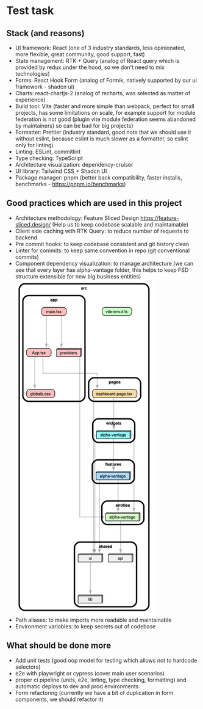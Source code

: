 # Test task

## Stack (and reasons)
- UI framework: React (one of 3 industry standards, less opinionated, more flexible, great community, good support, fast)
- State management: RTK + Query (analog of React query which is provided by redux under the hood, so we don't need to mix technologies)
- Forms: React Hook Form (analog of Formik, natively supported by our ui framework - shadcn ui)
- Charts: react-chartjs-2 (analog of recharts, was selected as matter of experience)
- Build tool: Vite (faster and more simple than webpack, perfect for small projects, has some limitations on scale, for example support for module federation is not good (plugin vite module federation seems abandoned by maintainers) so can be bad for big projects)
- Formatter: Prettier (industry standard, good note that we should use it without eslint, because eslint is much slower as a formatter, so eslint only for linting)
- Linting: ESLint, commitlint
- Type checking: TypeScript
- Architecture visualization: dependency-cruiser
- UI library: Tailwind CSS + Shadcn UI
- Package manager: pnpm (better back compatibility, faster installs, benchmarks - https://pnpm.io/benchmarks)

## Good practices which are used in this project

- Architecture methodology: Feature Sliced Design https://feature-sliced.design/ (Help us to keep codebase scalable and maintainable)
- Client side caching with RTK Query: to reduce number of requests to backend
- Pre commit hooks: to keep codebase consistent and git history clean
- Linter for commits: to keep same convention in repo (git conventional commits)
- Component dependency visualization: to manage architecture (we can see that every layer has alpha-vantage folder, this helps to keep FSD structure extensible for new big business entities) ![img.png](img.png)
- Path aliases: to make imports more readable and maintainable
- Environment variables: to keep secrets out of codebase

## What should be done more

- Add unit tests (good oop model for testing which allows not to hardcode selectors)
- e2e with playwright or cypress (cover main user scenarios)
- proper ci pipeline (units, e2e, linting, type checking, formatting) and automatic deploys to dev and prod environments 
- Form refactoring (currently we have a bit of duplication in form components, we should refactor it)
